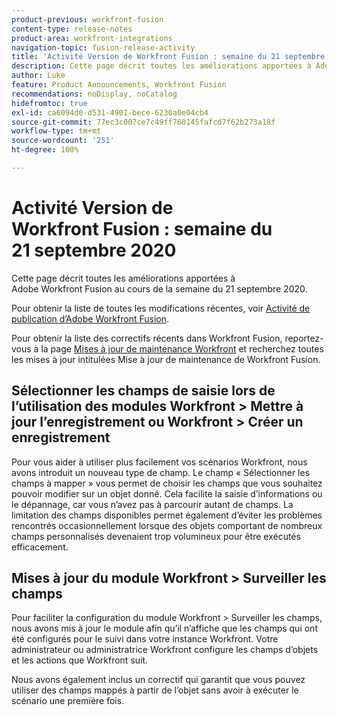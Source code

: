 ```yaml
---
product-previous: workfront-fusion
content-type: release-notes
product-area: workfront-integrations
navigation-topic: fusion-release-activity
title: 'Activité Version de Workfront Fusion : semaine du 21 septembre 2020'
description: Cette page décrit toutes les améliorations apportées à Adobe Workfront Fusion au cours de la semaine du 21 septembre 2020.
author: Luke
feature: Product Announcements, Workfront Fusion
recommendations: noDisplay, noCatalog
hidefromtoc: true
exl-id: ca6094d0-d531-4901-bece-6230a0e04cb4
source-git-commit: 77ec3c007ce7c49ff760145fafcd7f62b273a18f
workflow-type: tm+mt
source-wordcount: '251'
ht-degree: 100%

---
```


# Activité Version de Workfront Fusion : semaine du 21 septembre 2020

Cette page décrit toutes les améliorations apportées à Adobe Workfront Fusion au cours de la semaine du 21 septembre 2020.

Pour obtenir la liste de toutes les modifications récentes, voir [Activité de publication d’Adobe Workfront Fusion](/help/workfront-fusion/fusion-product-releases/fusion-release-activity.md).

Pour obtenir la liste des correctifs récents dans Workfront Fusion, reportez-vous à la page [Mises à jour de maintenance Workfront](https://experienceleague.adobe.com/docs/workfront-known-issues/releases/current-updates.html?lang=fr) et recherchez toutes les mises à jour intitulées Mise à jour de maintenance de Workfront Fusion.

## Sélectionner les champs de saisie lors de l’utilisation des modules Workfront > Mettre à jour l’enregistrement ou Workfront > Créer un enregistrement

Pour vous aider à utiliser plus facilement vos scénarios Workfront, nous avons introduit un nouveau type de champ. Le champ « Sélectionner les champs à mapper » vous permet de choisir les champs que vous souhaitez pouvoir modifier sur un objet donné. Cela facilite la saisie d’informations ou le dépannage, car vous n’avez pas à parcourir autant de champs. La limitation des champs disponibles permet également d’éviter les problèmes rencontrés occasionnellement lorsque des objets comportant de nombreux champs personnalisés devenaient trop volumineux pour être exécutés efficacement.


## Mises à jour du module Workfront > Surveiller les champs

Pour faciliter la configuration du module Workfront > Surveiller les champs, nous avons mis à jour le module afin qu’il n’affiche que les champs qui ont été configurés pour le suivi dans votre instance Workfront. Votre administrateur ou administratrice Workfront configure les champs d’objets et les actions que Workfront suit.

Nous avons également inclus un correctif qui garantit que vous pouvez utiliser des champs mappés à partir de l’objet sans avoir à exécuter le scénario une première fois.
